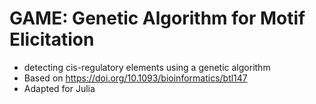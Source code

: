 # GAME: Genetic Algorithm for Motif Elicitation

- detecting cis-regulatory elements using a genetic algorithm
- Based on https://doi.org/10.1093/bioinformatics/btl147
- Adapted for Julia

